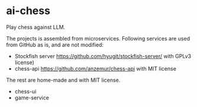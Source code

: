 # ai-chess
Play chess against LLM.

The projects is assembled from microservices.
Following services are used from GitHub as is, and are not modified:
- Stockfish server https://github.com/hyugit/stockfish-server/ with GPLv3 license)
- chess-api https://github.com/anzemur/chess-api with MIT license

The rest are home-made and with MIT license.
- chess-ui
- game-service
